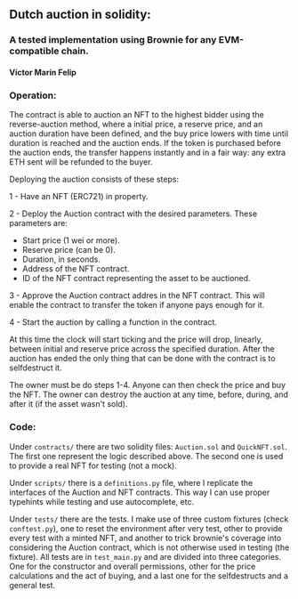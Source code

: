 ## Dutch auction in solidity:
### A tested implementation using Brownie for any EVM-compatible chain.
#### Víctor Marín Felip


### Operation:

The contract is able to auction an NFT to the highest bidder using the reverse-auction method,
where a initial price, a reserve price, and an auction duration have been defined, and the
buy price lowers with time until duration is reached and the auction ends. If the token is
purchased before the auction ends, the transfer happens instantly and in a fair way: any extra ETH sent
will be refunded to the buyer.

Deploying the auction consists of these steps:

1 - Have an NFT (ERC721) in property.

2 - Deploy the Auction contract with the desired parameters. These parameters are:
   - Start price (1 wei or more).
   - Reserve price (can be 0).
   - Duration, in seconds.
   - Address of the NFT contract.
   - ID of the NFT contract representing the asset to be auctioned.

3 - Approve the Auction contract addres in the NFT contract. This will enable the contract
to transfer the token if anyone pays enough for it.

4 - Start the auction by calling a function in the contract.

At this time the clock will start ticking and the price will drop, linearly, between
initial and reserve price across the specified duration. After the auction has ended
the only thing that can be done with the contract is to selfdestruct it.

The owner must be do steps 1-4. Anyone can then check the price and buy the NFT. The owner
can destroy the auction at any time, before, during, and after it (if the asset wasn't sold).

### Code:

Under `contracts/` there are two solidity files: `Auction.sol` and `QuickNFT.sol`. The
first one represent the logic described above. The second one is used to provide a 
real NFT for testing (not a mock).

Under `scripts/` there is a `definitions.py` file, where I replicate the interfaces of the Auction and NFT contracts.
This way I can use proper typehints while testing and use autocomplete, etc.

Under `tests/` there are the tests. I make use of three custom fixtures (check `conftest.py`), one to reset the environment after very
test, other to provide every test with a minted NFT, and another to trick brownie's coverage into considering
the Auction contract, which is not otherwise used in testing (the fixture). All tests are in `test_main.py` and
are divided into three categories. One for the constructor and overall permissions, other for
the price calculations and the act of buying, and a last one for the selfdestructs and a general test.
